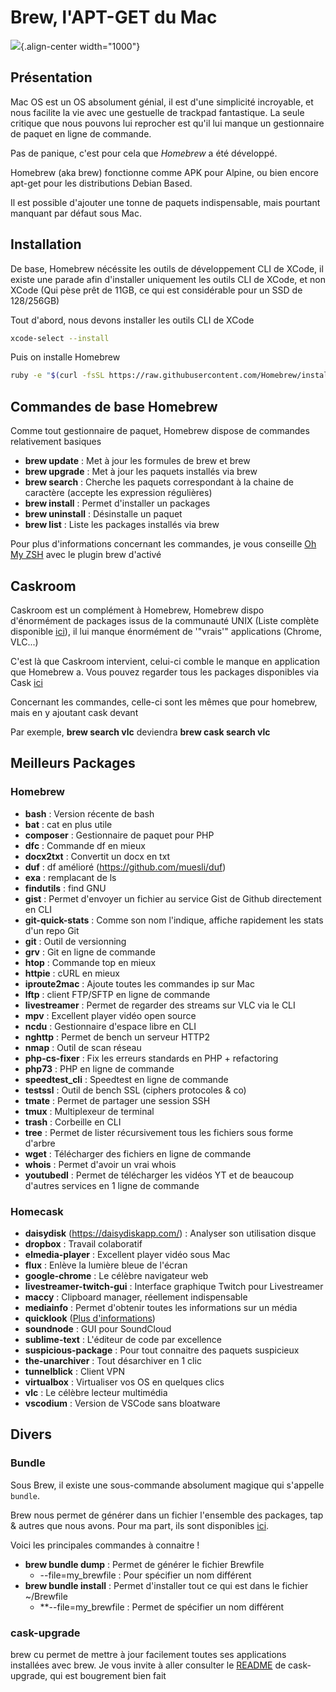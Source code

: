 # Brew, l'APT-GET du Mac

![](/mac/3ohzqov.png){.align-center width="1000"}

## Présentation

Mac OS est un OS absolument génial, il est d'une simplicité incroyable,
et nous facilite la vie avec une gestuelle de trackpad fantastique. La
seule critique que nous pouvons lui reprocher est qu'il lui manque un
gestionnaire de paquet en ligne de commande.

Pas de panique, c'est pour cela que *Homebrew* a été développé.

Homebrew (aka brew) fonctionne comme APK pour Alpine, ou bien encore
apt-get pour les distributions Debian Based.

Il est possible d'ajouter une tonne de paquets indispensable, mais
pourtant manquant par défaut sous Mac.

## Installation

De base, Homebrew nécéssite les outils de développement CLI de XCode, il
existe une parade afin d'installer uniquement les outils CLI de XCode,
et non XCode (Qui pèse prêt de 11GB, ce qui est considérable pour un SSD
de 128/256GB)

Tout d'abord, nous devons installer les outils CLI de XCode

```bash
xcode-select --install
```

Puis on installe Homebrew

```bash
ruby -e "$(curl -fsSL https://raw.githubusercontent.com/Homebrew/install/master/install)"
```

## Commandes de base Homebrew

Comme tout gestionnaire de paquet, Homebrew dispose de commandes
relativement basiques

-   **brew update** : Met à jour les formules de brew et brew
-   **brew upgrade** : Met à jour les paquets installés via brew
-   **brew search** : Cherche les paquets correspondant à la chaine de
    caractère (accepte les expression régulières)
-   **brew install** : Permet d'installer un packages
-   **brew uninstall** : Désinstalle un paquet
-   **brew list** : Liste les packages installés via brew

Pour plus d'informations concernant les commandes, je vous conseille
[Oh My ZSH](https://github.com/robbyrussell/oh-my-zsh) avec le plugin
brew d'activé

## Caskroom

Caskroom est un complément à Homebrew, Homebrew dispo d'énormément de
packages issus de la communauté UNIX (Liste complète disponible
[ici](https://github.com/Homebrew/homebrew-core/tree/master/Formula)),
il lui manque énormément de '"vrais'" applications (Chrome, VLC...)

C'est là que Caskroom intervient, celui-ci comble le manque en
application que Homebrew a. Vous pouvez regarder tous les packages
disponibles via Cask
[ici](https://github.com/caskroom/homebrew-cask/tree/master/Casks)

Concernant les commandes, celle-ci sont les mêmes que pour homebrew,
mais en y ajoutant cask devant

Par exemple, **brew search vlc** deviendra **brew cask search vlc**

## Meilleurs Packages

### Homebrew

-   **bash** : Version récente de bash
-   **bat** : cat en plus utile
-   **composer** : Gestionnaire de paquet pour PHP
-   **dfc** : Commande df en mieux
-   **docx2txt** : Convertit un docx en txt
-   **duf** : df amélioré (<https://github.com/muesli/duf>)
-   **exa** : remplacant de ls
-   **findutils** : find GNU
-   **gist** : Permet d'envoyer un fichier au service Gist de Github
    directement en CLI
-   **git-quick-stats** : Comme son nom l'indique, affiche rapidement
    les stats d'un repo Git
-   **git** : Outil de versionning
-   **grv** : Git en ligne de commande
-   **htop** : Commande top en mieux
-   **httpie** : cURL en mieux
-   **iproute2mac** : Ajoute toutes les commandes ip sur Mac
-   **lftp** : client FTP/SFTP en ligne de commande
-   **livestreamer** : Permet de regarder des streams sur VLC via le CLI
-   **mpv** : Excellent player vidéo open source
-   **ncdu** : Gestionnaire d'espace libre en CLI
-   **nghttp** : Permet de bench un serveur HTTP2
-   **nmap** : Outil de scan réseau
-   **php-cs-fixer** : Fix les erreurs standards en PHP + refactoring
-   **php73** : PHP en ligne de commande
-   **speedtest_cli** : Speedtest en ligne de commande
-   **testssl** : Outil de bench SSL (ciphers protocoles & co)
-   **tmate** : Permet de partager une session SSH
-   **tmux** : Multiplexeur de terminal
-   **trash** : Corbeille en CLI
-   **tree** : Permet de lister récursivement tous les fichiers sous
    forme d'arbre
-   **wget** : Télécharger des fichiers en ligne de commande
-   **whois** : Permet d'avoir un vrai whois
-   **youtubedl** : Permet de télécharger les vidéos YT et de beaucoup
    d'autres services en 1 ligne de commande

### Homecask

-   **daisydisk** (<https://daisydiskapp.com/>) : Analyser son
    utilisation disque
-   **dropbox** : Travail colaboratif
-   **elmedia-player** : Excellent player vidéo sous Mac
-   **flux** : Enlève la lumière bleue de l'écran
-   **google-chrome** : Le célèbre navigateur web
-   **livestreamer-twitch-gui** : Interface graphique Twitch pour
    Livestreamer
-   **maccy** : Clipboard manager, réellement indispensable
-   **mediainfo** : Permet d'obtenir toutes les informations sur un
    média
-   **quicklook** ([Plus
    d'informations](https://github.com/sindresorhus/quick-look-plugins))
-   **soundnode** : GUI pour SoundCloud
-   **sublime-text** : L'éditeur de code par excellence
-   **suspicious-package** : Pour tout connaitre des paquets suspicieux
-   **the-unarchiver** : Tout désarchiver en 1 clic
-   **tunnelblick** : Client VPN
-   **virtualbox** : Virtualiser vos OS en quelques clics
-   **vlc** : Le célèbre lecteur multimédia
-   **vscodium** : Version de VSCode sans bloatware

## Divers

### Bundle

Sous Brew, il existe une sous-commande absolument magique qui s'appelle `bundle`.

Brew nous permet de générer dans un fichier l'ensemble des packages, tap & autres que nous avons. Pour ma part, ils sont disponibles [ici](https://github.com/PixiBixi/dotfiles/blob/master/Brewfile).

Voici les principales commandes à connaitre !
  * **brew bundle dump** : Permet de générer le fichier Brewfile
    * --file=my_brewfile : Pour spécifier un nom différent
  * **brew bundle install** : Permet d'installer tout ce qui est dans le fichier ~/Brewfile
	* **--file=my_brewfile : Permet de spécifier un nom différent

### cask-upgrade

brew cu permet de mettre à jour facilement toutes ses applications installées avec brew. Je vous invite à aller consulter le [README](https://github.com/buo/homebrew-cask-upgrade) de cask-upgrade, qui est bougrement bien fait
